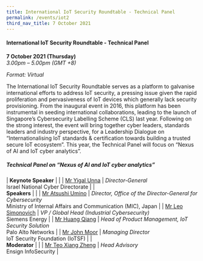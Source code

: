 ```yaml
---
title: International IoT Security Roundtable - Technical Panel
permalink: /events/iot2
third_nav_title: 7 October 2021
---
```

#### **International IoT Security Roundtable - Technical Panel**

**7 October 2021 (Thursday)**  
*3.00pm – 5.00pm (GMT +8)*

*Format: Virtual*

The International IoT Security Roundtable serves as a platform to galvanise international efforts to address IoT security, a pressing issue given the rapid proliferation and pervasiveness of IoT devices which generally lack security provisioning. From the inaugural event in 2016, this platform has been instrumental in seeding international collaborations, leading to the launch of Singapore’s Cybersecurity Labelling Scheme (CLS) last year. Following on the strong interest, the event will bring together cyber leaders, standards leaders and industry perspective, for a Leadership Dialogue on “Internationalising IoT standards & certification towards building a trusted secure IoT ecosystem”. This year, the Technical Panel will focus on “Nexus of AI and IoT cyber analytics”.

##### **Technical Panel on “Nexus of AI and IoT cyber analytics”**

| **Keynote Speaker**    |                                                              |
| [Mr Yigal Unna](/speaker-yigal-unna)      | *Director-General*<br>Israel National Cyber Directorate                                             |
| <br> **Speakers**           |                                                              |
| [Mr Atsushi Umino](/speaker-atsushi-umino)   | *Director, Office of the Director-General for Cybersecurity*<br> Ministry of Internal Affairs and Communication (MIC), Japan |
| [Mr Leo Simonovich](/speaker-leo-simonovich)  | *VP / Global Head (Industrial Cybersecurity)*<br>Siemens Energy                |
| [Mr Huang Qiang](/speaker-huang-qiang)     | *Head of Product Management, IoT Security Solution*<br>Palo Alto Networks          |
| [Mr John Moor](/speaker-john-moor)       | *Managing Director*<br>IoT Security Foundation (IoTSF)                                          |
| <br> **Moderator**          |                                                              |
| [Mr Teo Xiang Zheng](/moderator-teo-xiang-zheng) |  *Head Advisory*<br>Ensign InfoSecurity                                               |